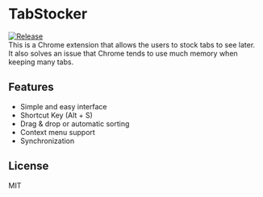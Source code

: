 # TabStocker
[![Release](https://img.shields.io/github/release/IzumiSy/TabStocker.svg)](https://github.com/IzumiSy/TabStocker/releases)  
This is a Chrome extension that allows the users to stock tabs to see later.  
It also solves an issue that Chrome tends to use much memory when keeping many tabs.
## Features
- Simple and easy interface
- Shortcut Key (Alt + S)
- Drag & drop or automatic sorting
- Context menu support
- Synchronization
## License
MIT
